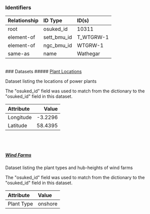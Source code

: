 ### Identifiers

| Relationship   | ID Type     | ID(s)     |
|:---------------|:------------|:----------|
| root           | osuked_id   | 10311     |
| element-of     | sett_bmu_id | T_WTGRW-1 |
| element-of     | ngc_bmu_id  | WTGRW-1   |
| same-as        | name        | Wathegar  |

<br>
### Datasets
##### <a href="https://raw.githubusercontent.com/OSUKED/Dictionary-Datasets/main/datasets/plant-locations/datapackage.json">Plant Locations</a>

Dataset listing the locations of power plants

The "osuked_id" field was used to match from the dictionary to the "osuked_id" field in this dataset.

| Attribute   |   Value |
|:------------|--------:|
| Longitude   | -3.2296 |
| Latitude    | 58.4395 |

<br><br>
##### <a href="https://raw.githubusercontent.com/OSUKED/Dictionary-Datasets/main/datasets/wind-farms/datapackage.json">Wind Farms</a>

Dataset listing the plant types and hub-heights of wind farms

The "osuked_id" field was used to match from the dictionary to the "osuked_id" field in this dataset.

| Attribute   | Value   |
|:------------|:--------|
| Plant Type  | onshore |
